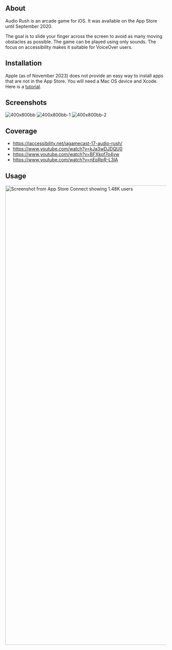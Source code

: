## About

Audio Rush is an arcade game for iOS. It was available on the App Store until September 2020. 

The goal is to slide your finger across the screen to avoid as many moving obstacles as possible. The game can be played using only sounds. The focus on accessibility makes it suitable for VoiceOver users.

## Installation

Apple (as of November 2023) does not provide an easy way to install apps that are not in the App Store. You will need a Mac OS device and Xcode. Here is a [tutorial](https://www.reddit.com/r/sideloaded/wiki/how-to-sideload).

## Screenshots

![400x800bb](https://github.com/smitalv/audio-rush/assets/48749451/0767d3a5-9a4b-4adb-a366-335e2a48ca9a, "A screenshot showing game with currect score 4 point")
![400x800bb-1](https://github.com/smitalv/audio-rush/assets/48749451/e5c8f761-3a99-48cd-bb91-5db508a995e3, "A first screen of the tutorial")
![400x800bb-2](https://github.com/smitalv/audio-rush/assets/48749451/8b649289-6a56-4247-a01b-584105139bb2, "Main screen")

## Coverage

- https://iaccessibility.net/iagamecast-17-audio-rush/
- https://www.youtube.com/watch?v=kJa3wDJDQU0
- https://www.youtube.com/watch?v=BFXkof7o4vw
- https://www.youtube.com/watch?v=nEpRpR-L3lA

## Usage
<img width="1433" alt="Screenshot from App Store Connect showing 1.48K users" src="https://github.com/smitalv/audio-rush/assets/48749451/6036602f-3a93-435e-8914-3d08186ed7d5">
